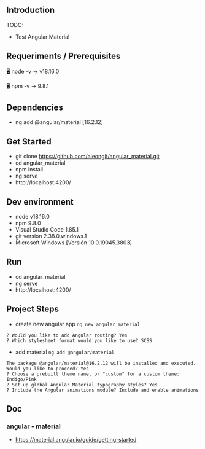 ## Introduction

TODO:
- Test Angular Material




## Requeriments / Prerequisites

🖥️ node -v
→ v18.16.0

🖥️ npm -v
→ 9.8.1



## Dependencies

- ng add @angular/material [16.2.12]



## Get Started

- git clone https://github.com/aleongit/angular_material.git
- cd angular_material
- npm install
- ng serve
- http://localhost:4200/



## Dev environment

- node v18.16.0
- npm 9.8.0
- Visual Studio Code 1.85.1
- git version 2.38.0.windows.1
- Microsoft Windows [Versión 10.0.19045.3803]




## Run

- cd angular_material
- ng serve
- http://localhost:4200/




## Project Steps

- create new angular app `ng new angular_material`
```
? Would you like to add Angular routing? Yes
? Which stylesheet format would you like to use? SCSS
```
- add material `ng add @angular/material`
```
The package @angular/material@16.2.12 will be installed and executed.
Would you like to proceed? Yes
? Choose a prebuilt theme name, or "custom" for a custom theme: Indigo/Pink
? Set up global Angular Material typography styles? Yes
? Include the Angular animations module? Include and enable animations
```




## Doc

### angular - material
- https://material.angular.io/guide/getting-started






